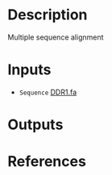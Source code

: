 # Description

Multiple sequence alignment

# Inputs

- `Sequence` [DDR1.fa](https://openapi.ad3.io/media/apps/protein_msa/examples/input/DDR1.fa)

# Outputs

# References
